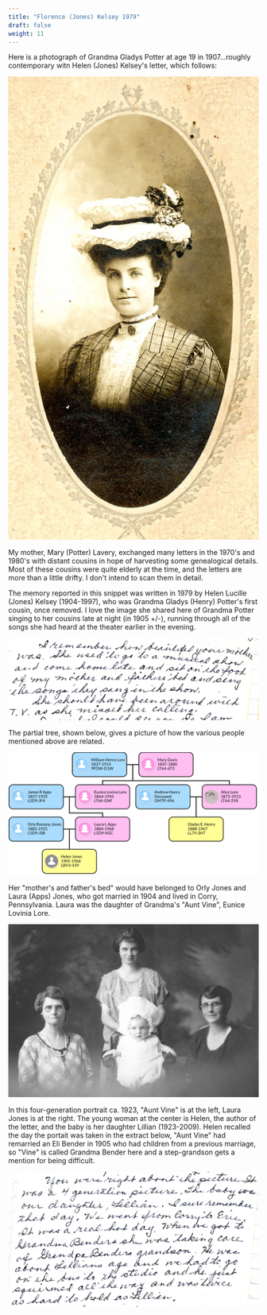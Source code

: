 ```yaml
---
title: "Florence (Jones) Kelsey 1979" 
draft: false
weight: 11
---
```


Here is a photograph of Grandma Gladys Potter at age 19 in 1907...roughly contemporary witn Helen (Jones) Kelsey's letter, which follows:

![](Gladys1907.jpg?height=400px)

My mother, Mary (Potter) Lavery, exchanged many letters in the 1970's and 1980's with distant cousins in hope of harvesting some genealogical details. Most of these cousins were quite elderly at the time, and the letters are more than a little drifty. I don't intend to scan them in detail.

The memory reported in this snippet was written in 1979 by Helen Lucille (Jones) Kelsey (1904-1997), who was Grandma Gladys (Henry) Potter's first cousin, once removed. I love the image she shared here of Grandma Potter singing to her cousins late at night (in 1905 +/-), running through all of the songs she had heard at the theater earlier in the evening.  

![](HelenK-1.jpg?height=200px)

The partial tree, shown below, gives a picture of how the various people mentioned above are related. 

![](HelenK-Tree.jpg?height=200px)

Her "mother's and father's bed" would have belonged to Orly Jones and Laura (Apps) Jones, who got married in 1904 and lived in Corry, Pennsylvania. Laura was the daughter of Grandma's "Aunt Vine", Eunice Lovinia Lore.

![](HelenK-photo.jpg?height=300px)

In this four-generation portrait ca. 1923, "Aunt Vine" is at the left, Laura Jones is at the right.  The young woman at the center is Helen, the author of the letter, and the baby is her daughter Lillian (1923-2009).  Helen recalled the day the portait was taken in the extract below,  "Aunt Vine" had remarried an Eli Bender in 1905 who had children from a previous marriage, so "Vine" is called Grandma Bender here and a step-grandson gets a mention for being difficult.

![](HelenK-2.jpg?height=300px)




